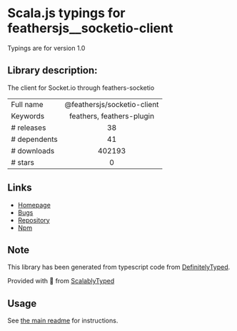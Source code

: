 
# Scala.js typings for feathersjs__socketio-client

Typings are for version 1.0

## Library description:
The client for Socket.io through feathers-socketio

|                    |                 |
| ------------------ | :-------------: |
| Full name          | @feathersjs/socketio-client |
| Keywords           | feathers, feathers-plugin |
| # releases         | 38 |
| # dependents       | 41 |
| # downloads        | 402193 |
| # stars            | 0 |

## Links
- [Homepage](https://feathersjs.com)
- [Bugs](https://github.com/feathersjs/feathers/issues)
- [Repository](https://github.com/feathersjs/feathers)
- [Npm](https://www.npmjs.com/package/%40feathersjs%2Fsocketio-client)
    


## Note
This library has been generated from typescript code from [DefinitelyTyped](https://definitelytyped.org).

Provided with :purple_heart: from [ScalablyTyped](https://github.com/oyvindberg/ScalablyTyped)

## Usage
See [the main readme](../../readme.md) for instructions.


